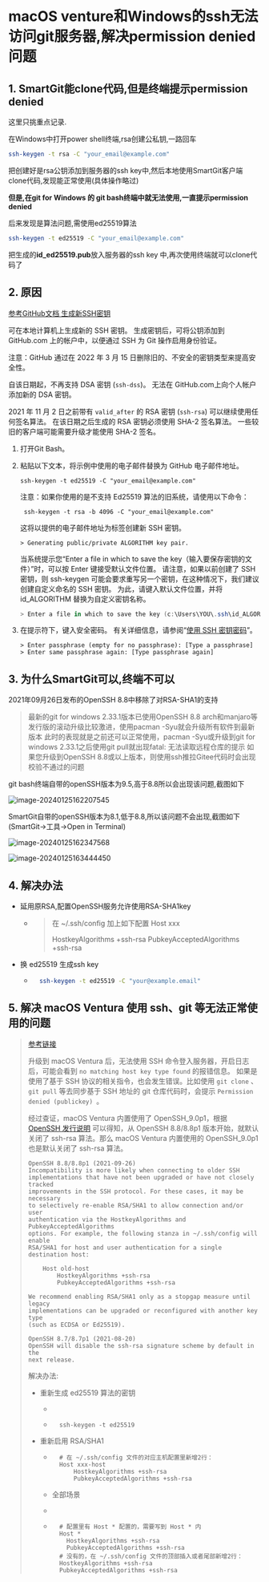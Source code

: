 # macOS venture和Windows的ssh无法访问git服务器,解决permission denied问题



## 1. SmartGit能clone代码,但是终端提示permission denied

这里只挑重点记录.

在Windows中打开power shell终端,rsa创建公私钥,一路回车

```sh
ssh-keygen -t rsa -C "your_email@example.com"
```

把创建好是rsa公钥添加到服务器的ssh key中,然后本地使用SmartGit客户端clone代码,发现能正常使用(具体操作略过)

**但是,在git for Windows 的 git bash终端中就无法使用,一直提示permission denied**

后来发现是算法问题,需使用ed25519算法

```sh
ssh-keygen -t ed25519 -C "your_email@example.com"
```

把生成的**id_ed25519.pub**放入服务器的ssh key 中,再次使用终端就可以clone代码了



## 2. 原因

[参考GitHub文档 生成新SSH密钥](https://docs.github.com/zh/authentication/connecting-to-github-with-ssh/generating-a-new-ssh-key-and-adding-it-to-the-ssh-agent?platform=windows#generating-a-new-ssh-key)

可在本地计算机上生成新的 SSH 密钥。 生成密钥后，可将公钥添加到 GitHub.com 上的帐户中，以便通过 SSH 为 Git 操作启用身份验证。

注意：GitHub 通过在 2022 年 3 月 15 日删除旧的、不安全的密钥类型来提高安全性。

自该日期起，不再支持 DSA 密钥 (`ssh-dss`)。 无法在 GitHub.com上向个人帐户添加新的 DSA 密钥。

2021 年 11 月 2 日之前带有 `valid_after` 的 RSA 密钥 (`ssh-rsa`) 可以继续使用任何签名算法。 在该日期之后生成的 RSA 密钥必须使用 SHA-2 签名算法。 一些较旧的客户端可能需要升级才能使用 SHA-2 签名。

1. 打开Git Bash。

2. 粘贴以下文本，将示例中使用的电子邮件替换为 GitHub 电子邮件地址。

    ```shell
    ssh-keygen -t ed25519 -C "your_email@example.com"
    ```

    注意：如果你使用的是不支持 Ed25519 算法的旧系统，请使用以下命令：

    ```shell
     ssh-keygen -t rsa -b 4096 -C "your_email@example.com"
    ```

    这将以提供的电子邮件地址为标签创建新 SSH 密钥。

    ```shell
    > Generating public/private ALGORITHM key pair.
    ```

    当系统提示您“Enter a file in which to save the key（输入要保存密钥的文件）”时，可以按 Enter 键接受默认文件位置。 请注意，如果以前创建了 SSH 密钥，则 ssh-keygen 可能会要求重写另一个密钥，在这种情况下，我们建议创建自定义命名的 SSH 密钥。 为此，请键入默认文件位置，并将 id_ALGORITHM 替换为自定义密钥名称。

    ```powershell
    > Enter a file in which to save the key (c:\Users\YOU\.ssh\id_ALGORITHM):[Press enter]
    ```

3. 在提示符下，键入安全密码。 有关详细信息，请参阅“[使用 SSH 密钥密码](https://docs.github.com/zh/authentication/connecting-to-github-with-ssh/working-with-ssh-key-passphrases)”。

    ```shell
    > Enter passphrase (empty for no passphrase): [Type a passphrase]
    > Enter same passphrase again: [Type passphrase again]
    ```

## 3. 为什么SmartGit可以,终端不可以

2021年09月26日发布的OpenSSH 8.8中移除了对RSA-SHA1的支持

> 最新的git for windows 2.33.1版本已使用OpenSSH 8.8
> arch和manjaro等发行版的滚动升级比较激进，使用pacman -Syu就会升级所有软件到最新版本
> 此时的表现就是之前还可以正常使用，pacman -Syu或升级到git for windows 2.33.1之后使用git pull就出现fatal: 无法读取远程仓库的提示
> 如果您升级到OpenSSH 8.8或以上版本，则使用ssh推拉Gitee代码时会出现校验不通过的问题



git bash终端自带的openSSH版本为9.5,高于8.8所以会出现该问题,截图如下

![image-20240125162207545](assets/image-20240125162207545.png)

SmartGit自带的openSSH版本为8.1,低于8.8,所以该问题不会出现,截图如下 (SmartGit->工具->Open in Terminal)

![image-20240125162347568](assets/image-20240125162347568.png)

![image-20240125163444450](assets/image-20240125163444450.png)

## 4. 解决办法

- 延用原RSA,配置OpenSSH服务允许使用RSA-SHA1key

    - > 在 ~/.ssh/config 加上如下配置 Host xxx
        >
        > HostkeyAlgorithms +ssh-rsa  PubkeyAcceptedAlgorithms +ssh-rsa

- 换 ed25519 生成ssh key

    - ```sh
        ssh-keygen -t ed25519 -C "your@example.email"
        ```

        

## 5. 解决 macOS Ventura 使用 ssh、git 等无法正常使用的问题

> [参考链接](https://likfe.com/2022/10/25/ventura-ssh-error/)
>
> 升级到 macOS Ventura 后，无法使用 SSH 命令登入服务器，开启日志后，可能会看到 `no matching host key type found` 的报错信息。
> 如果是使用了基于 SSH 协议的相关指令，也会发生错误。比如使用 `git clone` 、`git pull` 等去同步基于 SSH 地址的 git 仓库代码时，会提示 `Permission denied (publickey) `。
>
> 经过查证，macOS Ventura 内置使用了 OpenSSH_9.0p1，根据 [OpenSSH 发行说明](https://www.openssh.com/releasenotes.html) 可以得知，从 OpenSSH 8.8/8.8p1 版本开始，就默认关闭了 ssh-rsa 算法。那么 macOS Ventura 内置使用的 OpenSSH_9.0p1 也是默认关闭了 ssh-rsa 算法。
>
> ```
> OpenSSH 8.8/8.8p1 (2021-09-26)
> Incompatibility is more likely when connecting to older SSH
> implementations that have not been upgraded or have not closely tracked
> improvements in the SSH protocol. For these cases, it may be necessary
> to selectively re-enable RSA/SHA1 to allow connection and/or user
> authentication via the HostkeyAlgorithms and PubkeyAcceptedAlgorithms
> options. For example, the following stanza in ~/.ssh/config will enable
> RSA/SHA1 for host and user authentication for a single destination host:
> 
>     Host old-host
>         HostkeyAlgorithms +ssh-rsa
>         PubkeyAcceptedAlgorithms +ssh-rsa
> 
> We recommend enabling RSA/SHA1 only as a stopgap measure until legacy
> implementations can be upgraded or reconfigured with another key type
> (such as ECDSA or Ed25519).
> 
> OpenSSH 8.7/8.7p1 (2021-08-20)
> OpenSSH will disable the ssh-rsa signature scheme by default in the
> next release.
> ```
>
> 解决办法:
>
> - 重新生成 ed25519 算法的密钥
>
>     - 
>
>     - ```
>         ssh-keygen -t ed25519
>         ```
>
> - 重新启用 RSA/SHA1
>
>     - ```	
>         # 在 ~/.ssh/config 文件的对应主机配置里新增2行：
>         Host xxx-host
>             HostkeyAlgorithms +ssh-rsa
>             PubkeyAcceptedAlgorithms +ssh-rsa
>         ```
>
>     - 全部场景
>
>     - 
>
>     - ```
>         # 配置里有 Host * 配置的，需要写到 Host * 内
>         Host *
>         	HostkeyAlgorithms +ssh-rsa
>         	PubkeyAcceptedAlgorithms +ssh-rsa
>         # 没有的，在 ~/.ssh/config 文件的顶部插入或者尾部新增2行：
>         HostkeyAlgorithms +ssh-rsa
>         PubkeyAcceptedAlgorithms +ssh-rsa
>         ```

